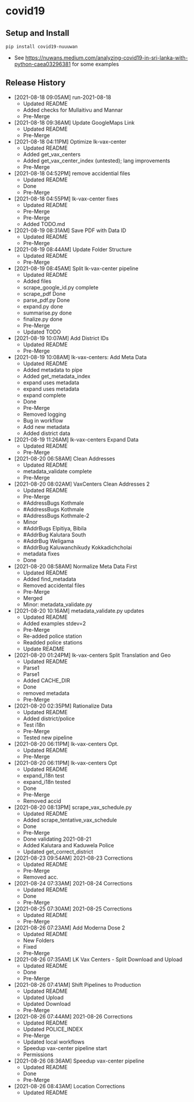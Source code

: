 # covid19

## Setup and Install

```
pip install covid19-nuuuwan
```
* See https://nuwans.medium.com/analyzing-covid19-in-sri-lanka-with-python-caea03296381 for some examples

## Release History

* [2021-08-18 09:05AM] run-2021-08-18
  * Updated README
  * Added checks for Mullaitivu and Mannar
  * Pre-Merge
* [2021-08-18 09:36AM] Update GoogleMaps Link
  * Updated README
  * Pre-Merge
* [2021-08-18 04:11PM] Optimize lk-vax-center
  * Updated README
  * Added get_vax_centers
  * Added get_vax_center_index (untested); lang improvements
  * Pre-Merge
* [2021-08-18 04:52PM] remove accidential files
  * Updated README
  * Done
  * Pre-Merge
* [2021-08-18 04:55PM] lk-vax-center fixes
  * Updated README
  * Pre-Merge
  * Pre-Merge
  * Added TODO.md
* [2021-08-19 08:31AM] Save PDF with Data ID
  * Updated README
  * Pre-Merge
* [2021-08-19 08:44AM] Update Folder Structure
  * Updated README
  * Pre-Merge
* [2021-08-19 08:45AM] Split lk-vax-center pipeline
  * Updated README
  * Added files
  * scrape_google_id.py complete
  * scrape_pdf Done
  * parse_pdf.py Done
  * expand.py done
  * summarise.py done
  * finalize.py done
  * Pre-Merge
  * Updated TODO
* [2021-08-19 10:07AM] Add District IDs
  * Updated README
  * Pre-Merge
* [2021-08-19 10:08AM] lk-vax-centers: Add Meta Data
  * Updated README
  * Added metadata to pipe
  * Added get_metadata_index
  * expand uses metadata
  * expand uses metadata
  * expand complete
  * Done
  * Pre-Merge
  * Removed logging
  * Bug in workflow
  * Add new metadata
  * Added district data
* [2021-08-19 11:26AM] lk-vax-centers Expand Data
  * Updated README
  * Pre-Merge
* [2021-08-20 06:58AM] Clean Addresses
  * Updated README
  * metadata_validate complete
  * Pre-Merge
* [2021-08-20 08:02AM] VaxCenters Clean Addresses 2
  * Updated README
  * Pre-Merge
  * #AddressBugs Kothmale
  * #AddressBugs Kothmale
  * #AddressBugs Kothmale-2
  * Minor
  * #AddrBugs Elpitiya, Bibila
  * #AddrBug Kalutara South
  * #AddrBug Weligama
  * #AddrBug Kaluwanchikudy Kokkadichcholai
  * metadata fixes
  * Done
* [2021-08-20 08:58AM] Normalize Meta Data First
  * Updated README
  * Added find_metadata
  * Removed accidental files
  * Pre-Merge
  * Merged
  * Minor: metadata_validate.py
* [2021-08-20 10:16AM] metadata_validate.py updates
  * Updated README
  * Added examples stdev=2
  * Pre-Merge
  * Re-added police station
  * Readded police stations
  * Update README
* [2021-08-20 01:24PM] lk-vax-centers Split Translation and Geo
  * Updated README
  * Parse1
  * Parse1
  * Added CACHE_DIR
  * Done
  * removed metadata
  * Pre-Merge
* [2021-08-20 02:35PM] Rationalize Data
  * Updated README
  * Added district/police
  * Test i18n
  * Pre-Merge
  * Tested new pipeline
* [2021-08-20 06:11PM] lk-vax-centers Opt.
  * Updated README
  * Pre-Merge
* [2021-08-20 06:11PM] lk-vax-centers Opt
  * Updated README
  * expand_i18n test
  * expand_i18n tested
  * Done
  * Pre-Merge
  * Removed accid
* [2021-08-20 08:13PM] scrape_vax_schedule.py
  * Updated README
  * Added scrape_tentative_vax_schedule
  * Done
  * Pre-Merge
  * Done validating 2021-08-21
  * Added Kalutara and Kaduwela Police
  * Updated get_correct_district
* [2021-08-23 09:54AM] 2021-08-23 Corrections
  * Updated README
  * Pre-Merge
  * Removed acc.
* [2021-08-24 07:33AM] 2021-08-24 Corrections
  * Updated README
  * Done
  * Pre-Merge
* [2021-08-25 07:30AM] 2021-08-25 Corrections
  * Updated README
  * Pre-Merge
* [2021-08-26 07:23AM] Add Moderna Dose 2
  * Updated README
  * New Folders
  * Fixed
  * Pre-Merge
* [2021-08-26 07:35AM] LK Vax Centers - Split Download and Upload
  * Updated README
  * Done
  * Pre-Merge
* [2021-08-26 07:41AM] Shift Pipelines to Production
  * Updated README
  * Updated Upload
  * Updated Download
  * Pre-Merge
* [2021-08-26 07:44AM] 2021-08-26 Corrections
  * Updated README
  * Updated POLICE_INDEX
  * Pre-Merge
  * Updated local workflows
  * Speedup vax-center pipeline start
  * Permissions
* [2021-08-26 08:36AM] Speedup vax-center pipeline
  * Updated README
  * Done
  * Pre-Merge
* [2021-08-26 08:43AM] Location Corrections
  * Updated README
